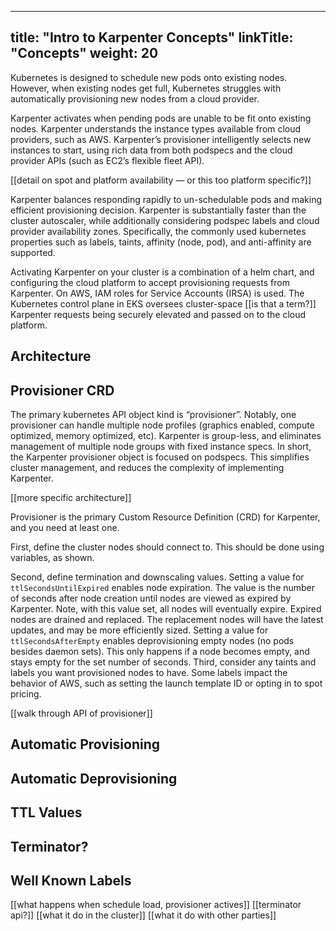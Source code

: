 
---
title: "Intro to Karpenter Concepts"
linkTitle: "Concepts"
weight: 20
---

Kubernetes is designed to schedule new pods onto existing nodes. However, when existing nodes get full, Kubernetes struggles with automatically provisioning new nodes from a cloud provider.

Karpenter activates when pending pods are unable to be fit onto existing nodes. Karpenter understands the instance types available from cloud providers, such as AWS. Karpenter’s provisioner intelligently selects new instances to start, using rich data from both podspecs and the cloud provider APIs (such as EC2’s flexible fleet API). 

[[detail on spot and platform availability — or this too platform specific?]]

Karpenter balances responding rapidly to un-schedulable pods and making efficient provisioning decision. Karpenter is substantially faster than the cluster autoscaler, while additionally considering podspec labels and cloud provider availability zones. Specifically, the commonly used kubernetes properties such as labels, taints, affinity (node, pod), and anti-affinity are supported.

Activating Karpenter on your cluster is a combination of a helm chart, and configuring the cloud platform to accept provisioning requests from Karpenter. On AWS, IAM roles for Service Accounts (IRSA) is used. The Kubernetes control plane in EKS oversees cluster-space [[is that a term?]] Karpenter requests being securely elevated and passed on to the cloud platform. 

## Architecture

## Provisioner CRD

The primary kubernetes API object kind is “provisioner”. Notably, one provisioner can handle multiple node profiles (graphics enabled, compute optimized, memory optimized, etc). Karpenter is group-less, and eliminates management of multiple node groups with fixed instance specs. In short, the Karpenter provisioner object is focused on podspecs. This simplifies cluster management, and reduces the complexity of implementing Karpenter. 

[[more specific architecture]]

Provisioner is the primary Custom Resource Definition (CRD) for Karpenter, and you need at least one. 

First, define the cluster nodes should connect to. This should be done using variables, as shown. 

Second, define termination and downscaling values. Setting a value for `ttlSecondsUntilExpired` enables node expiration. The value is the number of seconds after node creation until nodes are viewed as expired by Karpenter. Note, with this value set, all nodes will eventually expire. Expired nodes are drained and replaced. The replacement nodes will have the latest updates, and may be more efficiently sized. Setting a value for `ttlSecondsAfterEmpty` enables deprovisioning empty nodes (no pods besides daemon sets). This only happens if a node becomes empty, and stays empty for the set number of seconds. 
Third, consider any taints and labels you want provisioned nodes to have. Some labels impact the behavior of AWS, such as setting the launch template ID or opting in to spot pricing. 

[[walk through API of provisioner]]

## Automatic Provisioning

## Automatic Deprovisioning 

## TTL Values

## Terminator?

## Well Known Labels
[[what happens when schedule load, provisioner actives]]
[[terminator api?]]
[[what it do in the cluster]]
[[what it do with other parties]]
